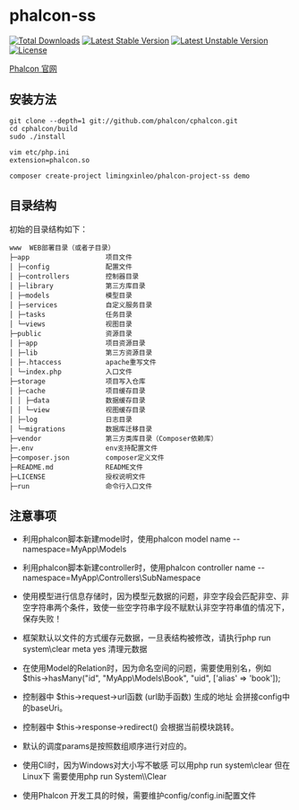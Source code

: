 # phalcon-ss
[![Total Downloads](https://poser.pugx.org/limingxinleo/phalcon-project-ss/downloads)](https://packagist.org/packages/limingxinleo/phalcon-project-ss)
[![Latest Stable Version](https://poser.pugx.org/limingxinleo/phalcon-project-ss/v/stable)](https://packagist.org/packages/limingxinleo/phalcon-project-ss)
[![Latest Unstable Version](https://poser.pugx.org/limingxinleo/phalcon-project-ss/v/unstable)](https://packagist.org/packages/limingxinleo/phalcon-project-ss)
[![License](https://poser.pugx.org/limingxinleo/phalcon-project-ss/license)](https://packagist.org/packages/limingxinleo/phalcon-project-ss)



[Phalcon 官网](https://docs.phalconphp.com/zh/latest/index.html)

## 安装方法 ##
~~~
git clone --depth=1 git://github.com/phalcon/cphalcon.git
cd cphalcon/build
sudo ./install

vim etc/php.ini 
extension=phalcon.so

composer create-project limingxinleo/phalcon-project-ss demo
~~~

## 目录结构

初始的目录结构如下：

~~~
www  WEB部署目录（或者子目录）
├─app                   项目文件
│ ├─config              配置文件
│ ├─controllers         控制器目录
│ ├─library             第三方库目录
│ ├─models              模型目录
│ ├─services            自定义服务目录
│ ├─tasks               任务目录
│ └─views               视图目录
├─public                资源目录
│ ├─app                 项目资源目录
│ ├─lib                 第三方资源目录
│ ├─.htaccess           apache重写文件
│ └─index.php           入口文件
├─storage               项目写入仓库
│ ├─cache               项目缓存目录
│ │ ├─data              数据缓存目录
│ │ └─view              视图缓存目录
│ ├─log                 日志目录
│ └─migrations          数据库迁移目录
├─vendor                第三方类库目录（Composer依赖库）
├─.env                  env支持配置文件
├─composer.json         composer定义文件
├─README.md             README文件
├─LICENSE               授权说明文件
├─run                   命令行入口文件
~~~

## 注意事项 ##
* 利用phalcon脚本新建model时，使用phalcon model name --namespace=MyApp\Models
* 利用phalcon脚本新建controller时，使用phalcon controller name --namespace=MyApp\Controllers\SubNamespace

* 使用模型进行信息存储时，因为模型元数据的问题，非空字段会匹配非空、非空字符串两个条件，致使一些空字符串字段不赋默认非空字符串值的情况下，保存失败！
* 框架默认以文件的方式缓存元数据，一旦表结构被修改，请执行php run system\clear meta yes 清理元数据
* 在使用Model的Relation时，因为命名空间的问题，需要使用别名，例如 $this->hasMany("id", "MyApp\\Models\\Book", "uid", ['alias' => 'book']);
* 控制器中 $this->request->url函数 (url助手函数) 生成的地址 会拼接config中的baseUri。
* 控制器中 $this->response->redirect() 会根据当前模块跳转。
* 默认的调度params是按照数组顺序进行对应的。
* 使用Cli时，因为Windows对大小写不敏感 可以用php run system\clear 但在Linux下 需要使用php run System\\\\Clear
* 使用Phalcon 开发工具的时候，需要维护config/config.ini配置文件



